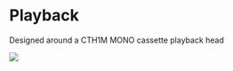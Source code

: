 # Playback  

Designed around a CTH1M MONO cassette playback head  

![](https://raw.githubusercontent.com/TomWhitwell/Magnetophone/master/Collateral/tapehead-panel.jpg)
